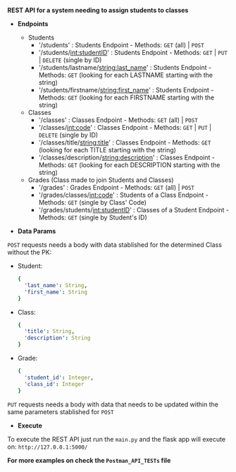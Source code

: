 **REST API for a system needing to assign students to classes**

* **Endpoints**
  * Students
    * '/students' : Students Endpoint - Methods: `GET` (all) | `POST`
    * '/students/<int:studentID>' : Students Endpoint - Methods: `GET` | `PUT` | `DELETE` (single by ID)
    * '/students/lastname/<string:last_name>' : Students Endpoint - Methods: `GET` (looking for each LASTNAME starting with the string)
    * '/students/firstname/<string:first_name>' : Students Endpoint - Methods: `GET` (looking for each FIRSTNAME starting with the string)
  * Classes
    * '/classes' : Classes Endpoint - Methods: `GET` (all) | `POST`
    * '/classes/<int:code>' : Classes Endpoint - Methods: `GET` | `PUT` | `DELETE` (single by ID)
    * '/classes/title/<string:title>' : Classes Endpoint - Methods: `GET` (looking for each TITLE starting with the string)
    * '/classes/description/<string:description>' : Classes Endpoint - Methods: `GET` (looking for each DESCRIPTION starting with the string)
  * Grades (Class made to join Students and Classes)
    * '/grades' : Grades Endpoint - Methods: `GET` (all) | `POST`
    * '/grades/classes/<int:code>' : Students of a Class Endpoint - Methods: `GET` (single by Class' Code)
    * '/grades/students/<int:studentID>' : Classes of a Student Endpoint - Methods: `GET` (single by Student's ID)

* **Data Params**

`POST` requests needs a body with data stablished for the determined Class without the PK:
  * Student:
    ```yaml
    {
      'last_name': String,
      'first_name': String
    }
    ```
  * Class:
    ```yaml
    {
      'title': String,
      'description': String
    }
    ```
  * Grade:
    ```yaml
    {
      'student_id': Integer,
      'class_id': Integer
    }
    ```
`PUT` requests needs a body with data that needs to be updated within the same parameters stablished for `POST`
 
* **Execute**

To execute the REST API just run the `main.py` and the flask app will execute on: `http://127.0.0.1:5000/`

**For more examples on check the `Postman_API_TESTs` file**
